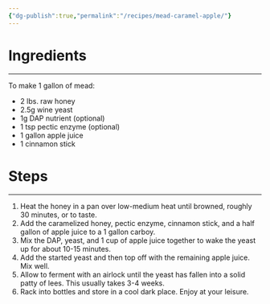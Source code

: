 ```yaml
---
{"dg-publish":true,"permalink":"/recipes/mead-caramel-apple/"}
---
```


# Ingredients
---
To make 1 gallon of mead:
- 2 lbs. raw honey
- 2.5g wine yeast
- 1g DAP nutrient (optional)
- 1 tsp pectic enzyme (optional) 
- 1 gallon apple juice
- 1 cinnamon stick 
# Steps
---
1. Heat the honey in a pan over low-medium heat until browned, roughly 30 minutes, or to taste.
2. Add the caramelized honey, pectic enzyme, cinnamon stick, and a half gallon of apple juice to a 1 gallon carboy. 
3. Mix the DAP, yeast, and 1 cup of apple juice together to wake the yeast up for about 10-15 minutes. 
4. Add the started yeast and then top off with the remaining apple juice. Mix well.
5. Allow to ferment with an airlock until the yeast has fallen into a solid patty of lees. This usually takes 3-4 weeks. 
6. Rack into bottles and store in a cool dark place. Enjoy at your leisure.
